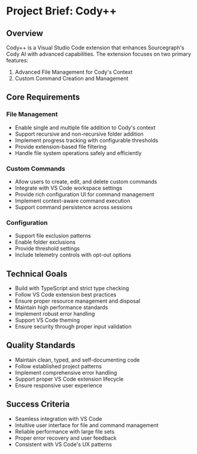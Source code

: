 # Project Brief: Cody++

## Overview
Cody++ is a Visual Studio Code extension that enhances Sourcegraph's Cody AI with advanced capabilities. The extension focuses on two primary features:

1. Advanced File Management for Cody's Context
2. Custom Command Creation and Management

## Core Requirements

### File Management
- Enable single and multiple file addition to Cody's context
- Support recursive and non-recursive folder addition
- Implement progress tracking with configurable thresholds
- Provide extension-based file filtering
- Handle file system operations safely and efficiently

### Custom Commands
- Allow users to create, edit, and delete custom commands
- Integrate with VS Code workspace settings
- Provide rich configuration UI for command management
- Implement context-aware command execution
- Support command persistence across sessions

### Configuration
- Support file exclusion patterns
- Enable folder exclusions
- Provide threshold settings
- Include telemetry controls with opt-out options

## Technical Goals
- Build with TypeScript and strict type checking
- Follow VS Code extension best practices
- Ensure proper resource management and disposal
- Maintain high performance standards
- Implement robust error handling
- Support VS Code theming
- Ensure security through proper input validation

## Quality Standards
- Maintain clean, typed, and self-documenting code
- Follow established project patterns
- Implement comprehensive error handling
- Support proper VS Code extension lifecycle
- Ensure responsive user experience

## Success Criteria
- Seamless integration with VS Code
- Intuitive user interface for file and command management
- Reliable performance with large file sets
- Proper error recovery and user feedback
- Consistent with VS Code's UX patterns
